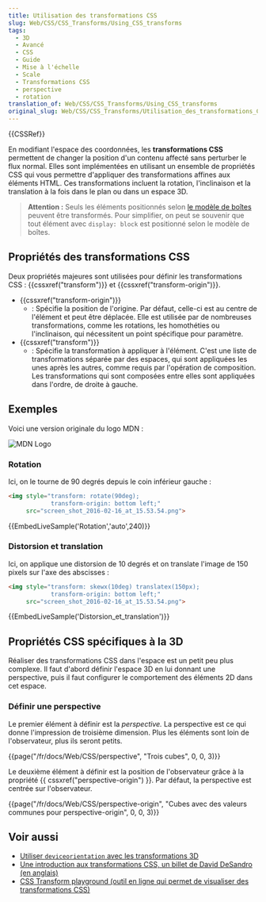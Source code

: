 ```yaml
---
title: Utilisation des transformations CSS
slug: Web/CSS/CSS_Transforms/Using_CSS_transforms
tags:
  - 3D
  - Avancé
  - CSS
  - Guide
  - Mise à l'échelle
  - Scale
  - Transformations CSS
  - perspective
  - rotation
translation_of: Web/CSS/CSS_Transforms/Using_CSS_transforms
original_slug: Web/CSS/CSS_Transforms/Utilisation_des_transformations_CSS
---
```

{{CSSRef}}

En modifiant l'espace des coordonnées, les **transformations CSS** permettent de changer la position d'un contenu affecté sans perturber le flux normal. Elles sont implémentées en utilisant un ensemble de propriétés CSS qui vous permettre d'appliquer des transformations affines aux éléments HTML. Ces transformations incluent la rotation, l'inclinaison et la translation à la fois dans le plan ou dans un espace 3D.

> **Attention :** Seuls les éléments positionnés selon [le modèle de boîtes](/fr/docs/Web/CSS/CSS_Box_Model) peuvent être transformés. Pour simplifier, on peut se souvenir que tout élément avec `display: block` est positionné selon le modèle de boîtes.

## Propriétés des transformations CSS

Deux propriétés majeures sont utilisées pour définir les transformations CSS : {{cssxref("transform")}} et {{cssxref("transform-origin")}}.

- {{cssxref("transform-origin")}}
  - : Spécifie la position de l'origine. Par défaut, celle-ci est au centre de l'élément et peut être déplacée. Elle est utilisée par de nombreuses transformations, comme les rotations, les homothéties ou l'inclinaison, qui nécessitent un point spécifique pour paramètre.
- {{cssxref("transform")}}
  - : Spécifie la transformation à appliquer à l'élément. C'est une liste de transformations séparée par des espaces, qui sont appliquées les unes après les autres, comme requis par l'opération de composition. Les transformations qui sont composées entre elles sont appliquées dans l'ordre, de droite à gauche.

## Exemples

Voici une version originale du logo MDN :

![MDN Logo](screen_shot_2016-02-16_at_15.53.54.png)

### Rotation

Ici, on le tourne de 90 degrés depuis le coin inférieur gauche :

```html
<img style="transform: rotate(90deg);
            transform-origin: bottom left;"
     src="screen_shot_2016-02-16_at_15.53.54.png">
```

{{EmbedLiveSample('Rotation','auto',240)}}

### Distorsion et translation

Ici, on applique une distorsion de 10 degrés et on translate l'image de 150 pixels sur l'axe des abscisses :

```html
<img style="transform: skewx(10deg) translatex(150px);
            transform-origin: bottom left;"
     src="screen_shot_2016-02-16_at_15.53.54.png">
```

{{EmbedLiveSample('Distorsion_et_translation')}}

## Propriétés CSS spécifiques à la 3D

Réaliser des transformations CSS dans l'espace est un petit peu plus complexe. Il faut d'abord définir l'espace 3D en lui donnant une perspective, puis il faut configurer le comportement des éléments 2D dans cet espace.

### Définir une perspective

Le premier élément à définir est la _perspective._ La perspective est ce qui donne l'impression de troisième dimension. Plus les éléments sont loin de l'observateur, plus ils seront petits.

{{page("/fr/docs/Web/CSS/perspective", "Trois cubes", 0, 0, 3)}}

Le deuxième élément à définir est la position de l'observateur grâce à la propriété {{ cssxref("perspective-origin") }}. Par défaut, la perspective est centrée sur l'observateur.

{{page("/fr/docs/Web/CSS/perspective-origin", "Cubes avec des valeurs communes pour perspective-origin", 0, 0, 3)}}

## Voir aussi

- [Utiliser `deviceorientation` avec les transformations 3D](/fr/docs/Web/Guide/Events/Using_device_orientation_with_3D_transforms "Using Deviceorientation with 3D Transforms")
- [Une introduction aux transformations CSS, un billet de David DeSandro (en anglais)](https://desandro.github.com/3dtransforms/)
- [CSS Transform playground (outil en ligne qui permet de visualiser des transformations CSS)](https://css-transform.moro.es/)
